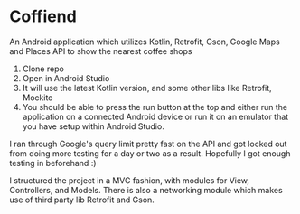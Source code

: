# Coffiend
An Android application which utilizes Kotlin, Retrofit, Gson, Google Maps and Places API to show the nearest coffee shops

1.  Clone repo
2.  Open in Android Studio
3.  It will use the latest Kotlin version, and some other libs like Retrofit, Mockito
4.  You should be able to press the run button at the top and either run the application on a connected Android device or run it on an emulator that you have setup within Android Studio.

I ran through Google's query limit pretty fast on the API and got locked out from doing more testing for a day or two as a result.
Hopefully I got enough testing in beforehand :)

I structured the project in a MVC fashion, with modules for View, Controllers, and Models.  There is also a networking module which makes use of third party lib Retrofit and Gson.
